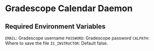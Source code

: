 # Gradescope Calendar Daemon

## Required Environment Variables

`EMAIL`: Gradescope username
`PASSWORD`: Gradescope password
`CALPATH`: Where to save the file
`IS_INSTRUCTOR`: Default false.
